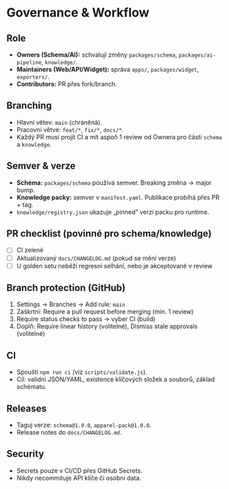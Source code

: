 # Governance & Workflow

## Role
- **Owners (Schema/AI):** schvalují změny `packages/schema`, `packages/ai-pipeline`, `knowledge/`.
- **Maintainers (Web/API/Widget):** správa `apps/`, `packages/widget`, `exporters/`.
- **Contributors:** PR přes fork/branch.

## Branching
- Hlavní větev: `main` (chráněná).
- Pracovní větve: `feat/*`, `fix/*`, `docs/*`.
- Každý PR musí projít CI a mít aspoň 1 review od Ownera pro části `schema` a `knowledge`.

## Semver & verze
- **Schéma:** `packages/schema` používá semver. Breaking změna -> major bump.
- **Knowledge packy:** semver v `manifest.yaml`. Publikace probíhá přes PR + tag.
- `knowledge/registry.json` ukazuje „pinned“ verzi packu pro runtime.

## PR checklist (povinné pro schema/knowledge)
- [ ] CI zelené
- [ ] Aktualizovaný `docs/CHANGELOG.md` (pokud se mění verze)
- [ ] U golden setu neběží regresní selhání, nebo je akceptované v review

## Branch protection (GitHub)
1. Settings → Branches → Add rule: `main`
2. Zaškrtni: Require a pull request before merging (min. 1 review)
3. Require status checks to pass → vyber CI (build)
4. Doplň: Require linear history (volitelné), Dismiss stale approvals (volitelné)

## CI
- Spouští `npm run ci` (viz `scripts/validate.js`).
- Cíl: validní JSON/YAML, existence klíčových složek a souborů, základ schématu.

## Releases
- Taguj verze: `schema@1.0.0`, `apparel-pack@1.0.0`.
- Release notes do `docs/CHANGELOG.md`.

## Security
- Secrets pouze v CI/CD přes GitHub Secrets.
- Nikdy necommituje API klíče či osobní data.